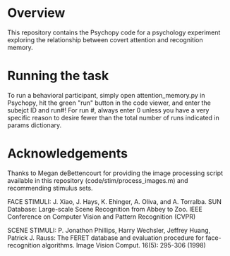 # Overview

This repository contains the Psychopy code for a psychology experiment exploring the relationship between covert attention and recognition memory.  

# Running the task

To run a behavioral participant, simply open attention_memory.py in Psychopy, hit the green "run" button in the code viewer, and enter the subejct ID and run#!  For run #, always enter 0 unless you have a very specific reason to desire fewer than the total number of runs indicated in params dictionary.


# Acknowledgements
Thanks to Megan deBettencourt for providing the image processing script available in this repository (code/stim/process_images.m) and recommending stimulus sets. 


FACE STIMULI:
J. Xiao, J. Hays, K. Ehinger, A. Oliva, and A. Torralba.
SUN Database: Large-scale Scene Recognition from Abbey to Zoo.
IEEE Conference on Computer Vision and Pattern Recognition (CVPR)

SCENE STIMULI:
P. Jonathon Phillips, Harry Wechsler, Jeffrey Huang, Patrick J. Rauss: The FERET database and evaluation procedure for face-recognition algorithms. Image Vision Comput. 16(5): 295-306 (1998)

